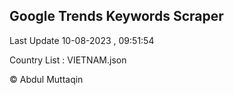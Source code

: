 

## Google Trends Keywords Scraper 
 
Last Update 10-08-2023 , 09:51:54

Country List :
VIETNAM.json



© Abdul Muttaqin 
